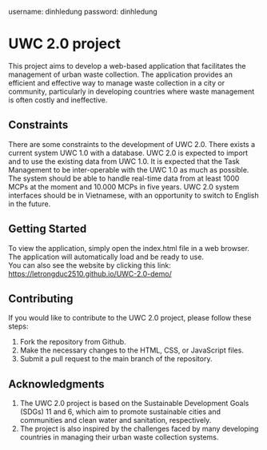 username: dinhledung
password: dinhledung

# UWC 2.0 project
This project aims to develop a web-based application that facilitates the management of urban waste collection. The application provides an efficient and effective way to manage waste collection in a city or community, particularly in developing countries where waste management is often costly and ineffective.

## Constraints
There are some constraints to the development of UWC 2.0. There exists a current system UWC 1.0 with a database. UWC 2.0 is expected to import and to use the existing data from UWC 1.0. It is expected that the Task Management to be inter-operable with the UWC 1.0 as much as possible. The system should be able to handle real-time data from at least 1000 MCPs at the moment and 10.000 MCPs in five years. UWC 2.0 system interfaces should be in Vietnamese, with an opportunity to switch to English in the future.

## Getting Started
To view the application, simply open the index.html file in a web browser. The application will automatically load and be ready to use.  
You can also see the website by clicking this link: https://letrongduc2510.github.io/UWC-2.0-demo/

## Contributing
If you would like to contribute to the UWC 2.0 project, please follow these steps:
1) Fork the repository from Github.  
2) Make the necessary changes to the HTML, CSS, or JavaScript files.  
3) Submit a pull request to the main branch of the repository.  

## Acknowledgments
1) The UWC 2.0 project is based on the Sustainable Development Goals (SDGs) 11 and 6, which aim to promote sustainable cities and communities and clean water and sanitation, respectively.  
2) The project is also inspired by the challenges faced by many developing countries in managing their urban waste collection systems.
